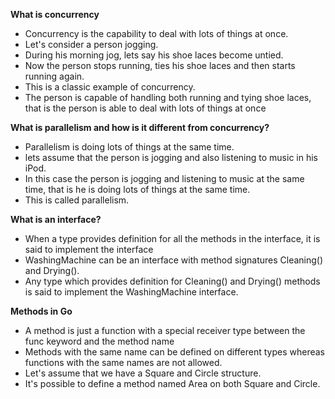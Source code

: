 **What is concurrency**

* Concurrency is the capability to deal with lots of things at once.
* Let's consider a person jogging. 
* During his morning jog, lets say his shoe laces become untied. 
* Now the person stops running, ties his shoe laces and then starts running again. 
* This is a classic example of concurrency.
* The person is capable of handling both running and tying shoe laces, that is the person is able to deal with lots of things at once

**What is parallelism and how is it different from concurrency?**

* Parallelism is doing lots of things at the same time.
* lets assume that the person is jogging and also listening to music in his iPod.
* In this case the person is jogging and listening to music at the same time, that is he is doing lots of things at the same time. 
* This is called parallelism.

**What is an interface?**

* When a type provides definition for all the methods in the interface, it is said to implement the interface
* WashingMachine can be an interface with method signatures Cleaning() and Drying(). 
* Any type which provides definition for Cleaning() and Drying() methods is said to implement the WashingMachine interface.

**Methods in Go**

* A method is just a function with a special receiver type between the func keyword and the method name
* Methods with the same name can be defined on different types whereas functions with the same names are not allowed.
* Let's assume that we have a Square and Circle structure. 
* It's possible to define a method named Area on both Square and Circle. 


